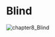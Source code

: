 # Blind

![chapter8_Blind](https://user-images.githubusercontent.com/13252860/223135194-0c34a656-89df-4261-982b-9832ae6a38b2.gif)
